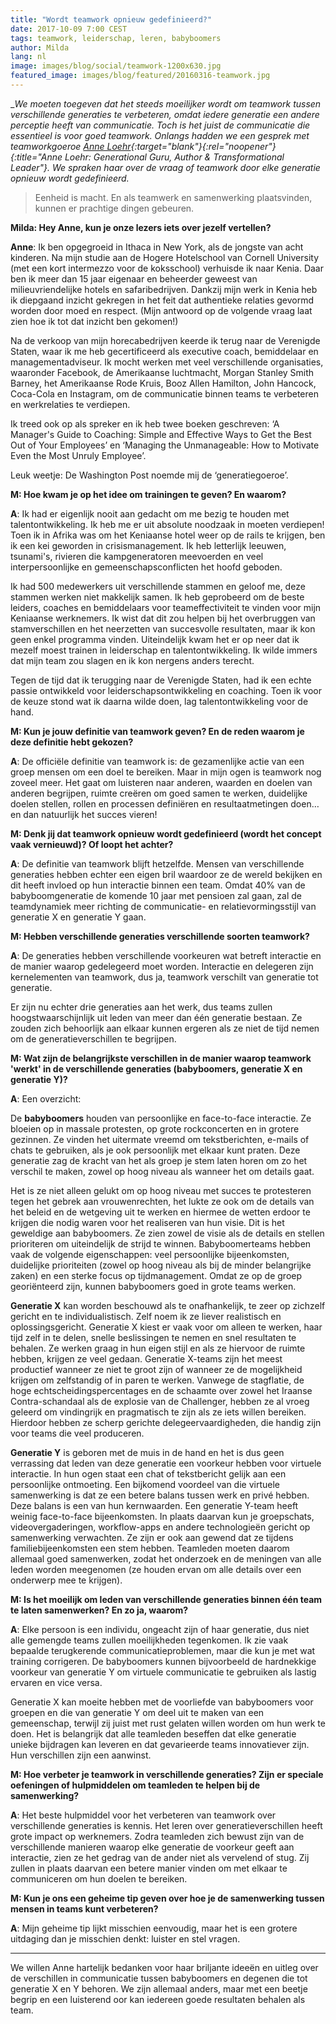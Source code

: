 ```yaml
---
title: "Wordt teamwork opnieuw gedefinieerd?"
date: 2017-10-09 7:00 CEST
tags: teamwork, leiderschap, leren, babyboomers
author: Milda
lang: nl
image: images/blog/social/teamwork-1200x630.jpg
featured_image: images/blog/featured/20160316-teamwork.jpg
---
```


__We moeten toegeven dat het steeds moeilijker wordt om teamwork tussen verschillende generaties te verbeteren, omdat iedere generatie een andere perceptie heeft van communicatie. Toch is het juist de communicatie die essentieel is voor goed teamwork. Onlangs hadden we een gesprek met teamworkgoeroe [Anne Loehr](http://www.anneloehr.com){:target="_blank"}{:rel="noopener"}{:title="Anne Loehr: Generational Guru, Author & Transformational Leader"}. We spraken haar over de vraag of teamwork door elke generatie opnieuw wordt gedefinieerd.__

> Eenheid is macht. En als teamwerk en samenwerking plaatsvinden, kunnen er prachtige dingen gebeuren.

__Milda: Hey Anne, kun je onze lezers iets over jezelf vertellen?__

__Anne__: Ik ben opgegroeid in Ithaca in New York, als de jongste van acht kinderen. Na mijn studie aan de Hogere Hotelschool van Cornell University (met een kort intermezzo voor de koksschool) verhuisde ik naar Kenia. Daar ben ik meer dan 15 jaar eigenaar en beheerder geweest van milieuvriendelijke hotels en safaribedrijven. Dankzij mijn werk in Kenia heb ik diepgaand inzicht gekregen in het feit dat authentieke relaties gevormd worden door moed en respect. (Mijn antwoord op de volgende vraag laat zien hoe ik tot dat inzicht ben gekomen!)

Na de verkoop van mijn horecabedrijven keerde ik terug naar de Verenigde Staten, waar ik me heb gecertificeerd als executive coach, bemiddelaar en managementadviseur. Ik mocht werken met veel verschillende organisaties, waaronder Facebook, de Amerikaanse luchtmacht, Morgan Stanley Smith Barney, het Amerikaanse Rode Kruis, Booz Allen Hamilton, John Hancock, Coca-Cola en Instagram, om de communicatie binnen teams te verbeteren en werkrelaties te verdiepen.

Ik treed ook op als spreker en ik heb twee boeken geschreven: ‘A Manager's Guide to Coaching: Simple and Effective Ways to Get the Best Out of Your Employees’ en ‘Managing the Unmanageable: How to Motivate Even the Most Unruly Employee’.

Leuk weetje: De Washington Post noemde mij de ‘generatiegoeroe’.

__M: Hoe kwam je op het idee om trainingen te geven? En waarom?__

__A__: Ik had er eigenlijk nooit aan gedacht om me bezig te houden met talentontwikkeling. Ik heb me er uit absolute noodzaak in moeten verdiepen! Toen ik in Afrika was om het Keniaanse hotel weer op de rails te krijgen, ben ik een kei geworden in crisismanagement. Ik heb letterlijk leeuwen, tsunami's, rivieren die kampgeneratoren meevoerden en veel interpersoonlijke en gemeenschapsconflicten het hoofd geboden.

Ik had 500 medewerkers uit verschillende stammen en geloof me, deze stammen werken niet makkelijk samen. Ik heb geprobeerd om de beste leiders, coaches en bemiddelaars voor teameffectiviteit te vinden voor mijn Keniaanse werknemers. Ik wist dat dit zou helpen bij het overbruggen van stamverschillen en het neerzetten van succesvolle resultaten, maar ik kon geen enkel programma vinden. Uiteindelijk kwam het er op neer dat ik mezelf moest trainen in leiderschap en talentontwikkeling. Ik wilde immers dat mijn team zou slagen en ik kon nergens anders terecht.

Tegen de tijd dat ik terugging naar de Verenigde Staten, had ik een echte passie ontwikkeld voor leiderschapsontwikkeling en coaching. Toen ik voor de keuze stond wat ik daarna wilde doen, lag talentontwikkeling voor de hand.

__M: Kun je jouw definitie van teamwork geven? En de reden waarom je deze definitie hebt gekozen?__

__A__: De officiële definitie van teamwork is: de gezamenlijke actie van een groep mensen om een doel te bereiken. Maar in mijn ogen is teamwork nog zoveel meer. Het gaat om luisteren naar anderen, waarden en doelen van anderen begrijpen, ruimte creëren om goed samen te werken, duidelijke doelen stellen, rollen en processen definiëren en resultaatmetingen doen… en dan natuurlijk het succes vieren!

__M: Denk jij dat teamwork opnieuw wordt gedefinieerd (wordt het concept vaak vernieuwd)? Of loopt het achter?__

__A__: De definitie van teamwork blijft hetzelfde. Mensen van verschillende generaties hebben echter een eigen bril waardoor ze de wereld bekijken en dit heeft invloed op hun interactie binnen een team. Omdat 40% van de babyboomgeneratie de komende 10 jaar met pensioen zal gaan, zal de teamdynamiek meer richting de communicatie- en relatievormingsstijl van generatie X en generatie Y gaan.

__M: Hebben verschillende generaties verschillende soorten teamwork?__

__A__: De generaties hebben verschillende voorkeuren wat betreft interactie en de manier waarop gedelegeerd moet worden. Interactie en delegeren zijn kernelementen van teamwork, dus ja, teamwork verschilt van generatie tot generatie.

Er zijn nu echter drie generaties aan het werk, dus teams zullen hoogstwaarschijnlijk uit leden van meer dan één generatie bestaan. Ze zouden zich behoorlijk aan elkaar kunnen ergeren als ze niet de tijd nemen om de generatieverschillen te begrijpen.

__M: Wat zijn de belangrijkste verschillen in de manier waarop teamwork 'werkt' in de verschillende generaties (babyboomers, generatie X en generatie Y)?__

__A__: Een overzicht:

De __babyboomers__ houden van persoonlijke en face-to-face interactie. Ze bloeien op in massale protesten, op grote rockconcerten en in grotere gezinnen. Ze vinden het uitermate vreemd om tekstberichten, e-mails of chats te gebruiken, als je ook persoonlijk met elkaar kunt praten. Deze generatie zag de kracht van het als groep je stem laten horen om zo het verschil te maken, zowel op hoog niveau als wanneer het om details gaat.

Het is ze niet alleen gelukt om op hoog niveau met succes te protesteren tegen het gebrek aan vrouwenrechten, het lukte ze ook om de details van het beleid en de wetgeving uit te werken en hiermee de wetten erdoor te krijgen die nodig waren voor het realiseren van hun visie. Dit is het geweldige aan babyboomers. Ze zien zowel de visie als de details en stellen prioriteren om uiteindelijk de strijd te winnen. Babyboomerteams hebben vaak de volgende eigenschappen: veel persoonlijke bijeenkomsten, duidelijke prioriteiten (zowel op hoog niveau als bij de minder belangrijke zaken) en een sterke focus op tijdmanagement. Omdat ze op de groep georiënteerd zijn, kunnen babyboomers goed in grote teams werken.

__Generatie X__ kan worden beschouwd als te onafhankelijk, te zeer op zichzelf gericht en te individualistisch. Zelf noem ik ze liever realistisch en oplossingsgericht. Generatie X kiest er vaak voor om alleen te werken, haar tijd zelf in te delen, snelle beslissingen te nemen en snel resultaten te behalen. Ze werken graag in hun eigen stijl en als ze hiervoor de ruimte hebben, krijgen ze veel gedaan. Generatie X-teams zijn het meest productief wanneer ze niet te groot zijn of wanneer ze de mogelijkheid krijgen om zelfstandig of in paren te werken. Vanwege de stagflatie, de hoge echtscheidingspercentages en de schaamte over zowel het Iraanse Contra-schandaal als de explosie van de Challenger, hebben ze al vroeg geleerd om vindingrijk en pragmatisch te zijn als ze iets willen bereiken. Hierdoor hebben ze scherp gerichte delegeervaardigheden, die handig zijn voor teams die veel produceren.

__Generatie Y__ is geboren met de muis in de hand en het is dus geen verrassing dat leden van deze generatie een voorkeur hebben voor virtuele interactie. In hun ogen staat een chat of tekstbericht gelijk aan een persoonlijke ontmoeting. Een bijkomend voordeel van die virtuele samenwerking is dat ze een betere balans tussen werk en privé hebben. Deze balans is een van hun kernwaarden. Een generatie Y-team heeft weinig face-to-face bijeenkomsten. In plaats daarvan kun je groepschats, videovergaderingen, workflow-apps en andere technologieën gericht op samenwerking verwachten. Ze zijn er ook aan gewend dat ze tijdens familiebijeenkomsten een stem hebben. Teamleden moeten daarom allemaal goed samenwerken, zodat het onderzoek en de meningen van alle leden worden meegenomen (ze houden ervan om alle details over een onderwerp mee te krijgen).

__M: Is het moeilijk om leden van verschillende generaties binnen één team te laten samenwerken? En zo ja, waarom?__

__A__: Elke persoon is een individu, ongeacht zijn of haar generatie, dus niet alle gemengde teams zullen moeilijkheden tegenkomen. Ik zie vaak bepaalde terugkerende communicatieproblemen, maar die kun je met wat training corrigeren. De babyboomers kunnen bijvoorbeeld de hardnekkige voorkeur van generatie Y om virtuele communicatie te gebruiken als lastig ervaren en vice versa.

Generatie X kan moeite hebben met de voorliefde van babyboomers voor groepen en die van generatie Y om deel uit te maken van een gemeenschap, terwijl zij juist met rust gelaten willen worden om hun werk te doen. Het is belangrijk dat alle teamleden beseffen dat elke generatie unieke bijdragen kan leveren en dat gevarieerde teams innovatiever zijn. Hun verschillen zijn een aanwinst.

__M: Hoe verbeter je teamwork in verschillende generaties? Zijn er speciale oefeningen of hulpmiddelen om teamleden te helpen bij de samenwerking?__

__A__: Het beste hulpmiddel voor het verbeteren van teamwork over verschillende generaties is kennis. Het leren over generatieverschillen heeft grote impact op werknemers. Zodra teamleden zich bewust zijn van de verschillende manieren waarop elke generatie de voorkeur geeft aan interactie, zien ze het gedrag van de ander niet als vervelend of stug. Zij zullen in plaats daarvan een betere manier vinden om met elkaar te communiceren om hun doelen te bereiken.

__M: Kun je ons een geheime tip geven over hoe je de samenwerking tussen mensen in teams kunt verbeteren?__

__A__: Mijn geheime tip lijkt misschien eenvoudig, maar het is een grotere uitdaging dan je misschien denkt: luister en stel vragen.

---

We willen Anne hartelijk bedanken voor haar briljante ideeën en uitleg over de verschillen in communicatie tussen babyboomers en degenen die tot generatie X en Y behoren. We zijn allemaal anders, maar met een beetje begrip en een luisterend oor kan iedereen goede resultaten behalen als team.
